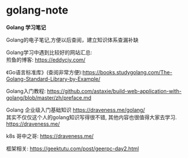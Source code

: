 # golang-note
**Golang 学习笔记**  

Golang的电子笔记,方便以后查阅，建立知识体系查漏补缺  

Golang学习中遇到比较好的网站汇总:  
煎鱼的博客: https://eddycjy.com/  
  

《Go语言标准库》(查阅非常方便):https://books.studygolang.com/The-Golang-Standard-Library-by-Example/  

Golang入门教程:  https://github.com/astaxie/build-web-application-with-golang/blob/master/zh/preface.md  

Golang 企业级入门基础知识 https://draveness.me/golang/  
其实不仅仅这个人的golang知识写得很不错, 其他内容也很值得大家去学习.  https://draveness.me/

k8s 哥中之哥: https://draveness.me/

框架相关: https://geektutu.com/post/geerpc-day2.html
